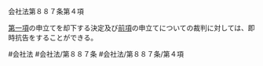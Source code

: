 会社法第８８７条第４項

[第一項](会社法＿＿＿＿第８８７条第１項)の申立てを却下する決定及び[前項](会社法＿＿＿＿第８８７条第３項)の申立てについての裁判に対しては、即時抗告をすることができる。

#会社法
#会社法/第８８７条
#会社法/第８８７条/第４項
